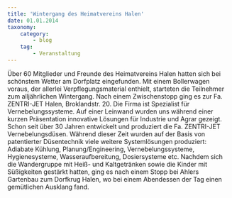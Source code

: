 ```yaml
---
title: 'Wintergang des Heimatvereins Halen'
date: 01.01.2014
taxonomy:
    category:
        - blog
    tag:
        - Veranstaltung
---
```


Über 60 Mitglieder und Freunde des Heimatvereins Halen hatten sich bei schönstem Wetter am Dorfplatz eingefunden. Mit einem Bollerwagen voraus, der allerlei Verpflegungsmaterial enthielt, starteten die Teilnehmer zum alljährlichen Wintergang. Nach einem Zwischenstopp ging es zur Fa. ZENTRI-JET Halen, Broklandstr. 20. Die Firma ist Spezialist für Vernebelungssysteme. Auf einer Leinwand wurden uns während einer kurzen Präsentation innovative Lösungen für Industrie und Agrar gezeigt. Schon seit über 30 Jahren entwickelt und produziert die Fa.
ZENTRI-JET Vernebelungsdüsen. Während dieser Zeit wurden auf der Basis von patentierter Düsentechnik viele weitere Systemlösungen produziert:
Adiabate Kühlung, Planung/Engineering, Vernebelungssysteme, Hygienesysteme, Wasseraufbereitung, Dosiersysteme etc.
Nachdem sich die Wandergruppe mit Heiß- und Kaltgetränken sowie die Kinder mit Süßigkeiten gestärkt hatten, ging es nach einem Stopp bei Ahlers Gartenbau zum Dorfkrug Halen, wo bei einem Abendessen der Tag einen gemütlichen Ausklang fand.
